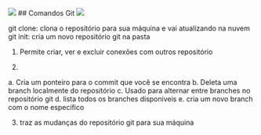 <img src="https://skillicons.dev/icons?i=git" /> ## Comandos Git <img src="https://skillicons.dev/icons?i=git" />

git clone: clona o repositório para sua máquina e vai atualizando na nuvem
git init: cria um novo repositório git na pasta

1) Permite criar, ver e excluir conexões com outros repositório

2)

a. Cria um ponteiro para o commit que você se encontra
b. Deleta uma branch localmente do repositório
c. Usado para alternar entre branches no repositório git
d. lista todos os branches disponiveis
e. cria um novo branch com o nome especifico

3) traz as mudanças do repositório git para sua máquina
